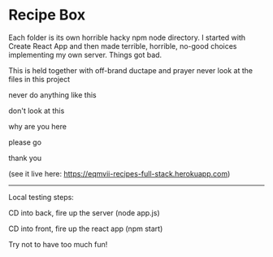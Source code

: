 # Recipe Box

Each folder is its own horrible hacky npm node directory. I started with Create React App and then made terrible, horrible, no-good choices implementing my own server. Things got bad. 

This is held together with off-brand ductape and prayer never look at the files in this project

never do anything like this

don't look at this

why are you here

please go

thank you

(see it live here: https://eqmvii-recipes-full-stack.herokuapp.com)
- - - -

Local testing steps:

CD into back, fire up the server (node app.js)

CD into front, fire up the react app (npm start)

Try not to have too much fun!
